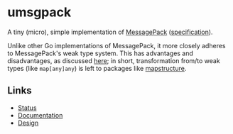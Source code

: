# umsgpack

A tiny (micro), simple implementation of [MessagePack](https://msgpack.org/)
([specification](https://github.com/msgpack/msgpack/blob/master/spec.md)).

Unlike other Go implementations of MessagePack, it more closely adheres to MessagePack's weak type
system. This has advantages and disadvantages, as discussed [here](design.md); in short,
transformation from/to weak types (like `map[any]any`) is left to packages like
[mapstructure](https://github.com/go-viper/mapstructure).

## Links

* [Status](status.md)
* [Documentation](https://pkg.go.dev/github.com/viettrungluu/umsgpack)
* [Design](design.md)
